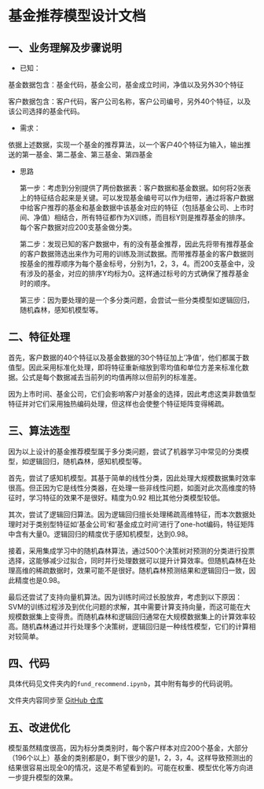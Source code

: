 # 基金推荐模型设计文档



## 一、业务理解及步骤说明

- 已知：

基金数据包含：基金代码，基金公司，基金成立时间，净值以及另外30个特征

客户数据包含：客户代码，客户公司名称，客户公司编号，另外40个特征，以及该公司选择的基金代码。

- 需求：

依据上述数据，实现一个基金的推荐算法，以一个客户40个特征为输入，输出推送的第一基金、第二基金、第三基金、第四基金

- 思路

  第一步：考虑到分别提供了两份数据表：客户数据和基金数据。如何将2张表上的特征结合起来是关键。可以发现基金编号可以作为纽带，通过将客户数据中给客户推荐的基金和基金数据中该基金对应的特征（包括基金公司、上市时间、净值）相结合，所有特征都作为X训练，而目标Y则是推荐基金的排序。每个客户数据对应200支基金做分类。

  第二步：发现已知的客户数据中，有的没有基金推荐，因此先将带有推荐基金的客户数据筛选出来作为可用的训练及测试数据。而带推荐基金的客户数据则按基金的推荐顺序为每个基金标号，分别为1，2，3，4。而200支基金中，没有涉及的基金，对应的排序Y均标为0。这样通过标号的方式确保了推荐基金时的顺序。

  第三步：因为要处理的是一个多分类问题，会尝试一些分类模型如逻辑回归，随机森林，感知机模型等。

## 二、特征处理

首先，客户数据的40个特征以及基金数据的30个特征加上’净值‘，他们都属于数值型。因此采用标准化处理，即将特征重新缩放到零均值和单位方差来标准化数据。公式是每个数据减去当前列的均值再除以但前列的标准差。

因为上市时间、基金公司，它们会影响客户对基金的选择，因此考虑这类非数值型特征并对它们采用独热编码处理，但这样也会使整个特征矩阵变得稀疏。

## 三、算法选型

因为以上设计的基金推荐模型属于多分类问题，尝试了机器学习中常见的分类模型，如逻辑回归，随机森林，感知机模型等。

首先，尝试了感知机模型。其基于简单的线性分类，因此处理大规模数据集时效率很高。但正因为它是线性分类器，在处理一些非线性问题，如面对此次高维度的特征时，学习特征的效果不是很好。精度为0.92 相比其他分类模型较低。

其次，尝试了逻辑回归算法。因为逻辑回归擅长处理稀疏高维特征，而本次数据处理时对于类别型特征如’基金公司‘和’基金成立时间‘进行了one-hot编码，特征矩阵中含有大量0。逻辑回归的精度优于感知机模型，达到0.98。

接着，采用集成学习中的随机森林算法，通过500个决策树对预测的分类进行投票选择，这能够减少过拟合，同时并行处理数据可以提升计算效率。但随机森林在处理高维的稀疏数据时，效果可能不是很好。随机森林预测结果和逻辑回归一致，因此精度也是0.98。

最后还尝试了支持向量机算法。因为训练时间过长股放弃，考虑到以下原因：SVM的训练过程涉及到优化问题的求解，其中需要计算支持向量，而这可能在大规模数据集上变得贵。而随机森林和逻辑回归通常在大规模数据集上的计算效率较高。随机森林通过并行处理多个决策树，逻辑回归是一种线性模型，它们的计算相对较简单。

## 四、代码

具体代码见文件夹内的`fund_recommend.ipynb`，其中附有每步的代码说明。

文件夹内容同步至 [GitHub 仓库](https://github.com/acse-yj522/fund_recommend)

## 五、改进优化

模型虽然精度很高，因为标分类类别时，每个客户样本对应200个基金，大部分（196个以上）基金的类别都是0，剩下很少的是1，2，3，4。这样导致预测出的结果很容易出现全0的情况，这是不希望看到的。可能在权重、模型优化等方向进一步提升模型的效果。